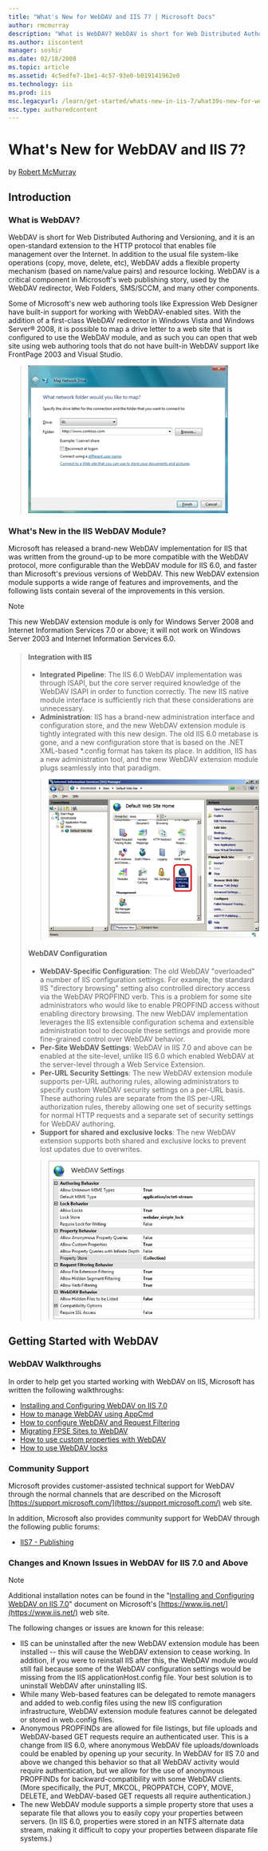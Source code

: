 ```yaml
---
title: "What's New for WebDAV and IIS 7? | Microsoft Docs"
author: rmcmurray
description: "What is WebDAV? WebDAV is short for Web Distributed Authoring and Versioning, and it is an open-standard extension to the HTTP protocol that enables file man..."
ms.author: iiscontent
manager: soshir
ms.date: 02/18/2008
ms.topic: article
ms.assetid: 4c5edfe7-1be1-4c57-93e0-b019141962e0
ms.technology: iis
ms.prod: iis
msc.legacyurl: /learn/get-started/whats-new-in-iis-7/what39s-new-for-webdav-and-iis-7
msc.type: authoredcontent
---
```

What's New for WebDAV and IIS 7?
====================
by [Robert McMurray](https://github.com/rmcmurray)

## Introduction

### What is WebDAV?

WebDAV is short for Web Distributed Authoring and Versioning, and it is an open-standard extension to the HTTP protocol that enables file management over the Internet. In addition to the usual file system-like operations (copy, move, delete, etc), WebDAV adds a flexible property mechanism (based on name/value pairs) and resource locking. WebDAV is a critical component in Microsoft's web publishing story, used by the WebDAV redirector, Web Folders, SMS/SCCM, and many other components.

Some of Microsoft's new web authoring tools like Expression Web Designer have built-in support for working with WebDAV-enabled sites. With the addition of a first-class WebDAV redirector in Windows Vista and Windows Server® 2008, it is possible to map a drive letter to a web site that is configured to use the WebDAV module, and as such you can open that web site using web authoring tools that do not have built-in WebDAV support like FrontPage 2003 and Visual Studio.

> [![](what39s-new-for-webdav-and-iis-7/_static/image2.jpg)](what39s-new-for-webdav-and-iis-7/_static/image1.jpg)


### What's New in the IIS WebDAV Module?

Microsoft has released a brand-new WebDAV implementation for IIS that was written from the ground-up to be more compatible with the WebDAV protocol, more configurable than the WebDAV module for IIS 6.0, and faster than Microsoft's previous versions of WebDAV. This new WebDAV extension module supports a wide range of features and improvements, and the following lists contain several of the improvements in this version.

> [!NOTE]
> This new WebDAV extension module is only for Windows Server 2008 and Internet Information Services 7.0 or above; it will not work on Windows Server 2003 and Internet Information Services 6.0.

> #### Integration with IIS
> 
> - **Integrated Pipeline**: The IIS 6.0 WebDAV implementation was through ISAPI, but the core server required knowledge of the WebDAV ISAPI in order to function correctly. The new IIS native module interface is sufficiently rich that these considerations are unnecessary.
> - **Administration**: IIS has a brand-new administration interface and configuration store, and the new WebDAV extension module is tightly integrated with this new design. The old IIS 6.0 metabase is gone, and a new configuration store that is based on the .NET XML-based \*.config format has taken its place. In addition, IIS has a new administration tool, and the new WebDAV extension module plugs seamlessly into that paradigm.
> 
> > [![](what39s-new-for-webdav-and-iis-7/_static/image5.jpg)](what39s-new-for-webdav-and-iis-7/_static/image3.jpg)
> 
> 
> #### WebDAV Configuration
> 
> - **WebDAV-Specific Configuration**: The old WebDAV "overloaded" a number of IIS configuration settings. For example, the standard IIS "directory browsing" setting also controlled directory access via the WebDAV PROPFIND verb. This is a problem for some site administrators who would like to enable PROPFIND access without enabling directory browsing. The new WebDAV implementation leverages the IIS extensible configuration schema and extensible administration tool to decouple these settings and provide more fine-grained control over WebDAV behavior.
> - **Per-Site WebDAV Settings**: WebDAV in IIS 7.0 and above can be enabled at the site-level, unlike IIS 6.0 which enabled WebDAV at the server-level through a Web Service Extension.
> - **Per-URL Security Settings**: The new WebDAV extension module supports per-URL authoring rules, allowing administrators to specify custom WebDAV security settings on a per-URL basis. These authoring rules are separate from the IIS per-URL authorization rules, thereby allowing one set of security settings for normal HTTP requests and a separate set of security settings for WebDAV authoring.
> - **Support for shared and exclusive locks**: The new WebDAV extension supports both shared and exclusive locks to prevent lost updates due to overwrites.
> 
> > [![](what39s-new-for-webdav-and-iis-7/_static/image12.jpg)](what39s-new-for-webdav-and-iis-7/_static/image11.jpg)


## Getting Started with WebDAV

### WebDAV Walkthroughs

In order to help get you started working with WebDAV on IIS, Microsoft has written the following walkthroughs:

- [Installing and Configuring WebDAV on IIS 7.0](https://go.microsoft.com/fwlink/?LinkId=105146)
- [How to manage WebDAV using AppCmd](https://go.microsoft.com/fwlink/?LinkId=108319)
- [How to configure WebDAV and Request Filtering](https://go.microsoft.com/fwlink/?LinkId=108321)
- [Migrating FPSE Sites to WebDAV](https://go.microsoft.com/fwlink/?LinkId=108347)
- [How to use custom properties with WebDAV](https://go.microsoft.com/fwlink/?LinkId=108320)
- [How to use WebDAV locks](https://go.microsoft.com/fwlink/?LinkId=141617)

### Community Support

Microsoft provides customer-assisted technical support for WebDAV through the normal channels that are described on the Microsoft [https://support.microsoft.com/](https://support.microsoft.com/) web site.

In addition, Microsoft also provides community support for WebDAV through the following public forums:

- [IIS7 - Publishing](https://forums.iis.net/1045.aspx)

### Changes and Known Issues in WebDAV for IIS 7.0 and Above

> [!NOTE]
> Additional installation notes can be found in the "[Installing and Configuring WebDAV on IIS 7.0](https://go.microsoft.com/fwlink/?LinkId=105146)" document on Microsoft's [https://www.iis.net/](https://www.iis.net/) web site.

The following changes or issues are known for this release:

- IIS can be uninstalled after the new WebDAV extension module has been installed -- this will cause the WebDAV extension to cease working. In addition, if you were to reinstall IIS after this, the WebDAV module would still fail because some of the WebDAV configuration settings would be missing from the IIS applicationHost.config file. Your best solution is to uninstall WebDAV after uninstalling IIS.
- While many Web-based features can be delegated to remote managers and added to web.config files using the new IIS configuration infrastructure, WebDAV extension module features cannot be delegated or stored in web.config files.
- Anonymous PROPFINDs are allowed for file listings, but file uploads and WebDAV-based GET requests require an authenticated user. This is a change from IIS 6.0, where anonymous WebDAV file uploads/downloads could be enabled by opening up your security. In WebDAV for IIS 7.0 and above we changed this behavior so that all WebDAV activity would require authentication, but we allow for the use of anonymous PROPFINDs for backward-compatibility with some WebDAV clients. (More specifically, the PUT, MKCOL, PROPPATCH, COPY, MOVE, DELETE, and WebDAV-based GET requests all require authentication.)
- The new WebDAV module supports a simple property store that uses a separate file that allows you to easily copy your properties between servers. (In IIS 6.0, properties were stored in an NTFS alternate data stream, making it difficult to copy your properties between disparate file systems.)